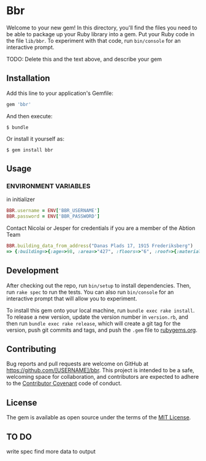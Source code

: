 # Bbr

Welcome to your new gem! In this directory, you'll find the files you need to be able to package up your Ruby library into a gem. Put your Ruby code in the file `lib/bbr`. To experiment with that code, run `bin/console` for an interactive prompt.

TODO: Delete this and the text above, and describe your gem

## Installation

Add this line to your application's Gemfile:

```ruby
gem 'bbr'

```

And then execute:

    $ bundle

Or install it yourself as:

    $ gem install bbr

## Usage

### ENVIRONMENT VARIABLES
in initializer
```ruby
BBR.username = ENV['BBR_USERNAME']
BBR.password = ENV['BBR_PASSWORD']
```
Contact Nicolai or Jesper for credentials if you are a member of the Abtion Team

```ruby
BBR.building_data_from_address("Danas Plads 17, 1915 Frederiksberg")
=> {:building=>{:age=>98, :area=>"427", :floors=>"6", :roof=>{:material=>"Tegl", :area=>"0"}, :heating=>{:installation=>"FjernvarmeBlokvarme", :means=>"NotDefined"}, :outer_wall=>{:material=>"Mursten"}}}

```


## Development

After checking out the repo, run `bin/setup` to install dependencies. Then, run `rake spec` to run the tests. You can also run `bin/console` for an interactive prompt that will allow you to experiment.

To install this gem onto your local machine, run `bundle exec rake install`. To release a new version, update the version number in `version.rb`, and then run `bundle exec rake release`, which will create a git tag for the version, push git commits and tags, and push the `.gem` file to [rubygems.org](https://rubygems.org).

## Contributing

Bug reports and pull requests are welcome on GitHub at https://github.com/[USERNAME]/bbr. This project is intended to be a safe, welcoming space for collaboration, and contributors are expected to adhere to the [Contributor Covenant](contributor-covenant.org) code of conduct.


## License

The gem is available as open source under the terms of the [MIT License](http://opensource.org/licenses/MIT).

## TO DO
write spec
find more data to output

